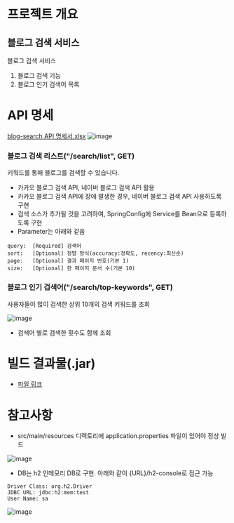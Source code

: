 # 프로젝트 개요

## 블로그 검색 서비스
블로그 검색 서비스

1. 블로그 검색 기능
2. 블로그 인기 검색어 목록

# API 명세

[blog-search API 명세서.xlsx](https://github.com/HoHoRang/blog-search/files/11039379/blog-search.API.xlsx)
![image](https://user-images.githubusercontent.com/15374108/226888559-c00338fc-2137-4859-83fb-62c50030e3d8.png)

### 블로그 검색 리스트("/search/list", GET)
키워드를 통해 블로그를 검색할 수 있습니다.

- 카카오 블로그 검색 API, 네이버 블로그 검색 API 활용
- 카카오 블로그 검색 API에 장애 발생한 경우, 네이버 블로그 검색 API 사용하도록 구현
- 검색 소스가 추가될 것을 고려하여, SpringConfig에 Service를 Bean으로 등록하도록 구현
- Parameter는 아래와 같음
```
query:  [Required] 검색어
sort:   [Optional] 정렬 방식(accuracy:정확도, recency:최신순)
page:   [Optional] 결과 페이지 번호(기본 1)
size:   [Optional] 한 페이지 문서 수(기본 10)
```


### 블로그 인기 검색어("/search/top-keywords", GET)
사용자들이 많이 검색한 상위 10개의 검색 키워드를 조회

![image](https://user-images.githubusercontent.com/15374108/226824957-e385a18f-5eb0-4ccb-b8f5-1e525552b95c.png)

- 검색어 별로 검색한 횟수도 함께 조회

# 빌드 결과물(.jar)

- [파일 링크](https://drive.google.com/file/d/1yjvQ9I-jZAOGvzC5tHu4O-KOxbFY1npE/view?usp=share_link)

# 참고사항

- src/main/resources 디렉토리에 application.properties 파일이 있어야 정상 빌드

![image](https://user-images.githubusercontent.com/15374108/226827177-f6987538-8054-4a25-b4e6-d59e7414e625.png)

- DB는 h2 인메모리 DB로 구현. 아래와 같이 {URL}/h2-console로 접근 가능
```
Driver Class: org.h2.Driver
JDBC URL: jdbc:h2:mem:test
User Name: sa
```

![image](https://user-images.githubusercontent.com/15374108/226860634-96ae44e3-0a0f-48a3-bc87-5fa964c6f7fe.png)